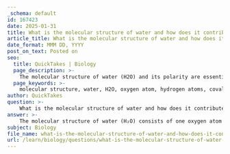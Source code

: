 ```yaml
---
_schema: default
id: 167423
date: 2025-01-31
title: What is the molecular structure of water and how does it contribute to its polarity?
article_title: What is the molecular structure of water and how does it contribute to its polarity?
date_format: MMM DD, YYYY
post_on_text: Posted on
seo:
  title: QuickTakes | Biology
  page_description: >-
    The molecular structure of water (H2O) and its polarity are essential for understanding water's unique properties, including hydrogen bonding, high boiling points, and its role in biological and environmental contexts.
  page_keywords: >-
    molecular structure, water, H2O, oxygen atom, hydrogen atoms, covalent bonds, polarity, electronegativity, dipole moment, hydrogen bonding, intermolecular forces, unique properties, biological context, environmental context
author: QuickTakes
question: >-
    What is the molecular structure of water and how does it contribute to its polarity?
answer: >-
    The molecular structure of water (H₂O) consists of one oxygen atom covalently bonded to two hydrogen atoms. This arrangement creates a bent or V-shaped geometry due to the two lone pairs of electrons on the oxygen atom, which repel the hydrogen atoms. The oxygen atom is more electronegative than the hydrogen atoms, meaning it attracts the shared electrons in the covalent bonds more strongly. As a result, the oxygen atom acquires a partial negative charge (δ-) while the hydrogen atoms acquire partial positive charges (δ+). \n\nThis difference in electronegativity leads to the formation of polar covalent bonds, making water a polar molecule. Although the water molecule has no net charge, the unequal distribution of electron density results in a dipole moment, where one end of the molecule is slightly positive and the other end is slightly negative. \n\nThe polarity of water is crucial as it allows water molecules to form hydrogen bonds with each other and with other polar substances. In hydrogen bonding, the partially positive hydrogen atoms of one water molecule are attracted to the partially negative oxygen atoms of neighboring water molecules. This interaction is a stronger version of the usual dipole-dipole intermolecular forces and plays a significant role in many of water's unique properties, such as its high boiling and freezing points, high specific heat, and solvent capabilities.\n\nIn summary, the molecular structure of water, characterized by its polar covalent bonds and bent shape, contributes to its polarity, which in turn facilitates hydrogen bonding and underpins many of water's essential properties in biological and environmental contexts.
subject: Biology
file_name: what-is-the-molecular-structure-of-water-and-how-does-it-contribute-to-its-polarity.md
url: /learn/biology/questions/what-is-the-molecular-structure-of-water-and-how-does-it-contribute-to-its-polarity
---
```


&nbsp;